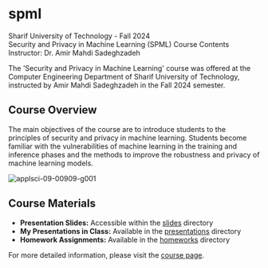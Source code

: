 # spml

Sharif University of Technology - Fall 2024  
Security and Privacy in Machine Learning (SPML) Course Contents  
Instructor: Dr. Amir Mahdi Sadeghzadeh

The 'Security and Privacy in Machine Learning' course was offered at the Computer Engineering Department of Sharif University of Technology, instructed by Amir Mahdi Sadeghzadeh in the Fall 2024 semester.

## Course Overview

The main objectives of the course are to introduce students to the principles of security and privacy in machine learning. Students become familiar with the vulnerabilities of machine learning in the training and inference phases and the methods to improve the robustness and privacy of machine learning models.

![applsci-09-00909-g001](https://github.com/user-attachments/assets/ff3ab0d0-49ff-47ed-9709-c5feeb1ddd9b)


## Course Materials

- **Presentation Slides:** Accessible within the [slides](slides/) directory
- **My Presentations in Class:** Available in the [presentations](presentations/) directory
- **Homework Assignments:** Available in the [homeworks](homeworks/) directory


For more detailed information, please visit the [course page](https://spml2024.github.io/).
